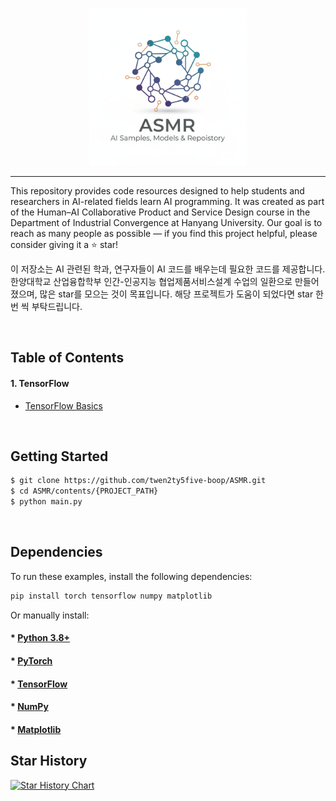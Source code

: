 <p align="center"><img width="50%" src="logo/logo.png" /></p>

--------------------------------------------------------------------------------
This repository provides code resources designed to help students and researchers in AI-related fields learn AI programming.
It was created as part of the Human–AI Collaborative Product and Service Design course in the Department of Industrial Convergence at Hanyang University.
Our goal is to reach as many people as possible — if you find this project helpful, please consider giving it a ⭐ star!

이 저장소는 AI 관련된 학과, 연구자들이 AI 코드를 배우는데 필요한 코드를 제공합니다. 
한양대학교 산업융합학부 인간-인공지능 협업제품서비스설계 수업의 일환으로 만들어졌으며, 많은 star를 모으는 것이 목표입니다. 
해당 프로젝트가 도움이 되었다면 star 한번 씩 부탁드립니다.

<br/>

## Table of Contents

#### 1. TensorFlow
* [TensorFlow Basics](https://github.com/twen2ty5five-boop/ASMR/blob/main/contents/tensorflow/baiscs_and_pipelines/main.py)


<br/>

## Getting Started
```bash
$ git clone https://github.com/twen2ty5five-boop/ASMR.git
$ cd ASMR/contents/{PROJECT_PATH}
$ python main.py
```

<br/>

## Dependencies

To run these examples, install the following dependencies:

```bash
pip install torch tensorflow numpy matplotlib 
```

Or manually install:

#### * [Python 3.8+](https://python.org/downloads)
#### * [PyTorch](https://pytorch.org)
#### * [TensorFlow](https://tensorflow.org)
#### * [NumPy](https://numpy.org)
#### * [Matplotlib](https://matplotlib.org)


## Star History

[![Star History Chart](https://api.star-history.com/svg?repos=twen2ty5five-boop/ASMR&type=date&legend=top-left)](https://www.star-history.com/#twen2ty5five-boop/ASMR&type=date&legend=top-left)
